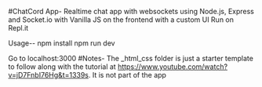 #ChatCord App-
Realtime chat app with websockets using Node.js, Express and Socket.io with Vanilla JS on the frontend with a custom UI Run on Repl.it

Usage--
npm install
npm run dev

Go to localhost:3000
#Notes-
The _html_css folder is just a starter template to follow along with the tutorial at https://www.youtube.com/watch?v=jD7FnbI76Hg&t=1339s. It is not part of the app